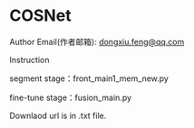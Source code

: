 # COSNet
Author Email(作者邮箱): dongxiu.feng@qq.com

Instruction

segment stage：front_main1_mem_new.py

fine-tune stage：fusion_main.py

Downlaod url is in .txt file.
